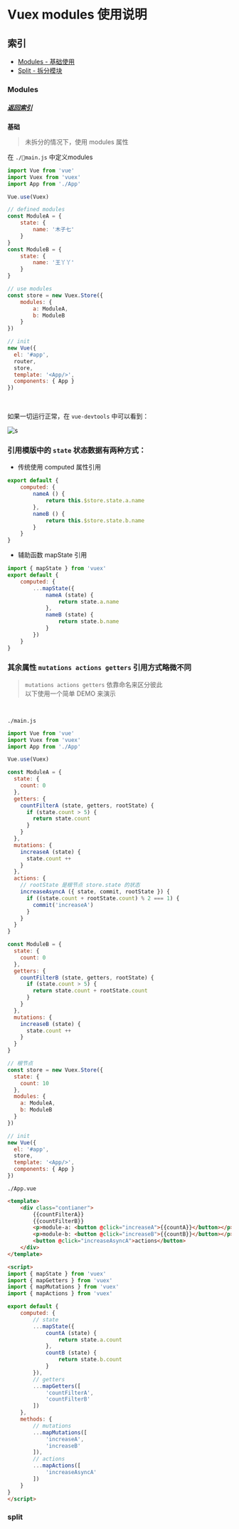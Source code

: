 # Vuex modules 使用说明
## 索引
- [Modules - 基础使用](#modules)
- [Split - 拆分模块](#split)

### Modules
##### [返回索引](#索引)
**基础**
> 未拆分的情况下，使用 modules 属性

在 `./main.js` 中定义modules
``` javascript
import Vue from 'vue'
import Vuex from 'vuex'
import App from './App'

Vue.use(Vuex)

// defined modules
const ModuleA = {
    state: {
        name: '木子七'
    }
}
const ModuleB = {
    state: {
        name: '王丫丫'
    }
}

// use modules
const store = new Vuex.Store({
    modules: {
        a: ModuleA,
        b: ModuleB
    }
})

// init
new Vue({
  el: '#app',
  router,
  store,
  template: '<App/>',
  components: { App }
})
```
<br/>

如果一切运行正常，在 `vue-devtools` 中可以看到：

![s](./images/modules-state.png)

### 引用模版中的 `state` 状态数据有两种方式：
- 传统使用 computed 属性引用
``` javascript
export default {
    computed: {
        nameA () {
            return this.$store.state.a.name
        },
        nameB () {
            return this.$store.state.b.name
        }
    }
}
```

- 辅助函数 mapState 引用
``` javascript
import { mapState } from 'vuex'
export default {
    computed: {
        ...mapState({
            nameA (state) {
                return state.a.name
            },
            nameB (state) {
                return state.b.name
            }
        })
    }
}
```
### 其余属性 `mutations actions getters` 引用方式略微不同
> `mutations actions getters` 依靠命名来区分彼此\
以下使用一个简单 DEMO 来演示

<br/>

`./main.js`
``` javascript
import Vue from 'vue'
import Vuex from 'vuex'
import App from './App'

Vue.use(Vuex)

const ModuleA = {
  state: {
    count: 0
  },
  getters: {
    countFilterA (state, getters, rootState) {
      if (state.count > 5) {
        return state.count
      }
    }
  },
  mutations: {
    increaseA (state) {
      state.count ++
    }
  },
  actions: {
    // rootState 是根节点 store.state 的状态
    increaseAsyncA ({ state, commit, rootState }) {
      if ((state.count + rootState.count) % 2 === 1) {
        commit('increaseA')
      }
    }
  }
}

const ModuleB = {
  state: {
    count: 0
  },
  getters: {
    countFilterB (state, getters, rootState) {
      if (state.count > 5) {
        return state.count + rootState.count
      }
    }
  },
  mutations: {
    increaseB (state) {
      state.count ++
    }
  }
}

// 根节点
const store = new Vuex.Store({
  state: {
    count: 10
  },
  modules: {
    a: ModuleA,
    b: ModuleB
  }
})

// init
new Vue({
  el: '#app',
  store,
  template: '<App/>',
  components: { App }
})
```

`./App.vue`
``` html
<template>
    <div class="contianer">
        {{countFilterA}}
        {{countFilterB}}
        <p>module-a: <button @click="increaseA">{{countA}}</button></p>
        <p>module-b: <button @click="increaseB">{{countB}}</button></p>
        <button @click="increaseAsyncA">actions</button>
    </div>
</template>

<script>
import { mapState } from 'vuex'
import { mapGetters } from 'vuex'
import { mapMutations } from 'vuex'
import { mapActions } from 'vuex'

export default {
    computed: {
        // state
        ...mapState({
            countA (state) {
                return state.a.count
            },
            countB (state) {
                return state.b.count
            }
        }),
        // getters
        ...mapGetters([
            'countFilterA',
            'countFilterB'
        ])
    },
    methods: {
        // mutations
        ...mapMutations([
            'increaseA',
            'increaseB'
        ]),
        // actions
        ...mapActions([
            'increaseAsyncA'
        ])
    }
}
</script>
```

### split